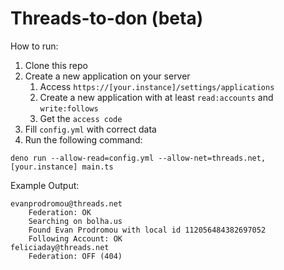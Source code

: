 # Threads-to-don (beta)

How to run:

1. Clone this repo
1. Create a new application on your server
    1. Access `https://[your.instance]/settings/applications`
    2. Create a new application with at least `read:accounts` and `write:follows`
    3. Get the `access code`
2. Fill `config.yml` with correct data
2. Run the following command:

```shell
deno run --allow-read=config.yml --allow-net=threads.net,[your.instance] main.ts
```

Example Output:

```
evanprodromou@threads.net
    Federation: OK
    Searching on bolha.us
    Found Evan Prodromou with local id 112056484382697052
    Following Account: OK
feliciaday@threads.net
    Federation: OFF (404)
```
